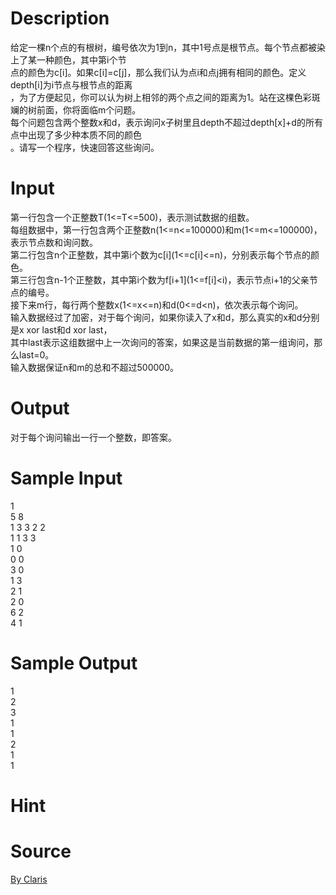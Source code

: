 
# Description

<div class="content"><div>给定一棵n个点的有根树，编号依次为1到n，其中1号点是根节点。每个节点都被染上了某一种颜色，其中第i个节</div>
<div>点的颜色为c[i]。如果c[i]=c[j]，那么我们认为点i和点j拥有相同的颜色。定义depth[i]为i节点与根节点的距离</div>
<div>，为了方便起见，你可以认为树上相邻的两个点之间的距离为1。站在这棵色彩斑斓的树前面，你将面临m个问题。</div>
<div>每个问题包含两个整数x和d，表示询问x子树里且depth不超过depth[x]+d的所有点中出现了多少种本质不同的颜色</div>
<div>。请写一个程序，快速回答这些询问。</div>
<p></p></div>

# Input

<div class="content"><div>第一行包含一个正整数T(1&lt;=T&lt;=500)，表示测试数据的组数。</div>
<div>每组数据中，第一行包含两个正整数n(1&lt;=n&lt;=100000)和m(1&lt;=m&lt;=100000)，表示节点数和询问数。</div>
<div>第二行包含n个正整数，其中第i个数为c[i](1&lt;=c[i]&lt;=n)，分别表示每个节点的颜色。</div>
<div>第三行包含n-1个正整数，其中第i个数为f[i+1](1&lt;=f[i]&lt;i)，表示节点i+1的父亲节点的编号。</div>
<div>接下来m行，每行两个整数x(1&lt;=x&lt;=n)和d(0&lt;=d&lt;n)，依次表示每个询问。</div>
<div>输入数据经过了加密，对于每个询问，如果你读入了x和d，那么真实的x和d分别是x xor last和d xor last，</div>
<div>其中last表示这组数据中上一次询问的答案，如果这是当前数据的第一组询问，那么last=0。</div>
<div>输入数据保证n和m的总和不超过500000。</div>
<p></p></div>

# Output

<div class="content"><div>对于每个询问输出一行一个整数，即答案。</div>
<p></p></div>

# Sample Input

<div class="content"><span class="sampledata">1<br/>
5 8<br/>
1 3 3 2 2<br/>
1 1 3 3<br/>
1 0<br/>
0 0<br/>
3 0<br/>
1 3<br/>
2 1<br/>
2 0<br/>
6 2<br/>
4 1</span></div>

# Sample Output

<div class="content"><span class="sampledata">1<br/>
2<br/>
3<br/>
1<br/>
1<br/>
2<br/>
1<br/>
1</span></div>

# Hint

<div class="content"><p></p></div>

# Source

<div class="content"><p><a href="problemset.php?search=By Claris">By Claris</a></p></div>


